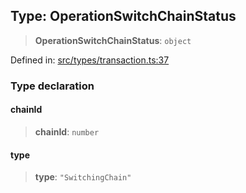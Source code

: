 
## Type: OperationSwitchChainStatus

> **OperationSwitchChainStatus**: `object`

Defined in: [src/types/transaction.ts:37](https://github.com/centrifuge/sdk/blob/1e4b2916d77ce8c4f4eb61be819c3477c050b599/src/types/transaction.ts#L37)

### Type declaration

#### chainId

> **chainId**: `number`

#### type

> **type**: `"SwitchingChain"`

